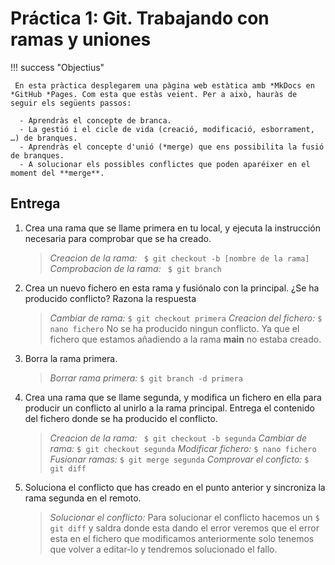 # Práctica 1: Git. Trabajando con ramas y uniones

!!! success "Objectius"

     En esta pràctica desplegarem una pàgina web estàtica amb *MkDocs en *GitHub *Pages. Com esta que estàs veient. Per a això, hauràs de seguir els següents passos:

      - Aprendràs el concepte de branca.
      - La gestió i el cicle de vida (creació, modificació, esborrament, …) de branques.
      - Aprendràs el concepte d'unió (*merge) que ens possibilita la fusió de branques.
      - A solucionar els possibles conflictes que poden aparéixer en el moment del **merge**.

## Entrega

1. Crea una rama que se llame primera en tu local, y ejecuta la instrucción necesaria para comprobar que se ha creado.
   >*Creacion de la rama:*
   ` $ git checkout -b [nombre de la rama]`
   *Comprobacion de la rama:*
   ` $ git branch`
2. Crea un nuevo fichero en esta rama y fusiónalo con la principal. ¿Se ha producido conflicto? Razona la respuesta
   >*Cambiar de rama:*
   ` $ git checkout primera `
   *Creacion del fichero:*
   ` $ nano fichero `
    No se ha producido ningun conflicto. Ya que el fichero que estamos añadiendo a la rama **main** no estaba creado.
3. Borra la rama primera.
   >*Borrar rama primera:*
    ` $ git branch -d primera `
4. Crea una rama que se llame segunda, y modifica un fichero en ella para producir un conflicto al unirlo a la rama principal. Entrega el contenido del fichero donde se ha producido el conflicto.
   >*Creacion de la rama:*
   ` $ git checkout -b segunda`
   *Cambiar de rama:*
   ` $ git checkout segunda `
   *Modificar fichero:*
   ` $ nano fichero `
   *Fusionar ramas:*
   ` $ git merge segunda `
   *Comprovar el conficto:*
   ` $ git diff `
5. Soluciona el conflicto que has creado en el punto anterior y sincroniza la rama segunda en el remoto.
   >*Solucionar el conflicto:*
   Para solucionar el conflicto hacemos un ` $ git diff ` y saldra donde esta dando el error veremos que el error esta en el fichero que modificamos anteriormente solo tenemos que volver a editar-lo y tendremos solucionado el fallo.